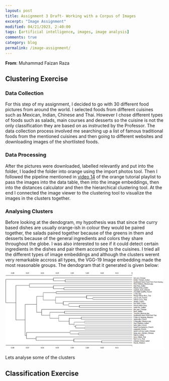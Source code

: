 ```yaml
---
layout: post
title: Assignment 3 Draft- Working with a Corpus of Images 
excerpt: "Image Assignment"
modified: 04/21/2023, 2:40:00
tags: [artificial intelligence, images, image analysis]
comments: true
category: blog
permalink: /image-assignment/
---
```

**From**: Muhammad Faizan Raza

## Clustering Exercise

### Data Collection
For this step of my assignment, I decided to go with 30 different food pictures from around the world. I selected foods from different cuisines such as Mexican, Indian, Chinese and Thai. However I chose different types of foods such as salads, main courses and desserts so the cuisine is not the only classification they are based on as instructed by the Professor. The data collection process involved me searching up a list of famous traditional foods from the mentioned cuisines and then going to different websites and downloading images of the shortlisted foods.

### Data Processing
After the pictures were downloaded, labelled relevantly and put into the folder, I loaded the folder into orange using the import photos tool. Then I followed the pipeline mentioned in [video 14](https://youtu.be/Iu8g2Twjn9U) of the orange tutorial playlist to pass the images into the data table, then into the image embeddings, then into the distances calculator and then the hierarchical clustering tool. At the end I connected the image viewer to the clustering tool to visualize the images in the clusters together. 

### Analysing Clusters
Before looking at the dendogram, my hypothesis was that since the curry based dishes are usually orange-ish in colour they would be paired together, the salads paired together because of the greens in them and desserts because of the general ingredients and colors they share throughout the globe. I was also interested to see if it could detect certain ingredients in the dishes and pair them according to the cuisines. I tried all the different types of image embeddings and although the clusters werent very remarkable accross all types, the VGG-19 Image embedding made the most reasonable groups. The dendogram that it generated is given below:
![Clustering Dendogram](/assets/clustering_dendogram.png)

Lets analyse some of the clusters
## Classification Exercise

